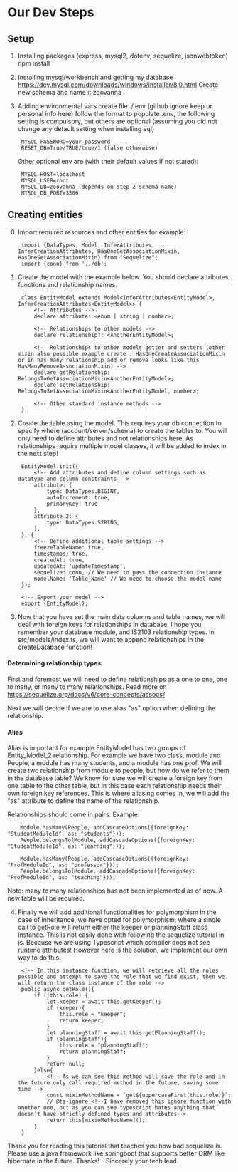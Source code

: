 # Our Dev Steps

## Setup
1. Installing packages (express, mysql2, dotenv, sequelize, jsonwebtoken)
    npm install <package>

2. Installing mysql/workbench and getting my database
    https://dev.mysql.com/downloads/windows/installer/8.0.html
    Create new schema and name it zoovanna

3. Adding environmental vars
    create file ./.env (github ignore keep ur personal info here)
    follow the format to populate .env, the following setting is compulsory, but others are optional (assuming you did not change any default setting when installing sql)

        MYSQL_PASSWORD=your_password
        RESET_DB=True/TRUE/true/1 (false otherwise)

    Other optional env are (with their default values if not stated):

        MYSQL_HOST=localhost
        MYSQL_USER=root
        MYSQL_DB=zoovanna (depends on step 2 schema name)
        MYSQL_DB_PORT=3306


## Creating entities
0. Import required resources and other entities for example:

        import {DataTypes, Model, InferAttributes, InferCreationAttributes, HasOneGetAssociationMixin, HasOneSetAssociationMixin} from "Sequelize";
        import {conn} from '../db';

1. Create the model with the example below. You should declare attributes, functions and relationship names.

        class EntityModel extends Model<InferAttributes<EntityModel>, InferCreationAttributes<EntityModel>> {
            <!-- Attributes -->
            declare attribute: <enum | string | number>;

            <!-- Relationships to other models -->
            declare relationship?: <AnotherEntityModel>;

            <!-- Relationships to other models getter and setters (other mixin also possible example create : HasOneCreateAssociationMixin or in has many relationship add or remove looks like this HasManyRemoveAssociationMixin) -->
            declare getRelationship: BelongsToGetAssociationMixin<AnotherEntityModel>;
            declare setRelationship: BelongsToSetAssociationMixin<AnotherEntityModel, number>;

            <!-- Other standard instance methods -->
        }

2. Create the table using the model. This requires your db connection to specify where (account/server/schema) to create the tables to. 
You will only need to define attributes and not relationships here. 
As relationships require multiple model classes, it will be added to index in the next step!

        EntityModel.init({
            <!-- Add attributes and define column settings such as datatype and column constraints -->
            attribute: {
                type: DataTypes.BIGINT,
                autoIncrement: true,
                primaryKey: true
            },
            attribute_2: {
                type: DataTypes.STRING,
            },
        }, {
            <!-- Define additional table settings -->
            freezeTableName: true,
            timestamps: true,
            createdAt: true,
            updatedAt: 'updateTimestamp',
            sequelize: conn, // We need to pass the connection instance
            modelName: 'Table_Name' // We need to choose the model name
        });

        <!-- Export your model -->
        export {EntityModel};

3. Now that you have set the main data columns and table names, we will deal with foreign keys for relationships in database. I hope you remember your database module, and IS2103 relationship types.
In src/models/index.ts, we will want to append relationships in the createDatabase function!

#### Determining relationship types
First and foremost we will need to define relationships as a one to one, one to many, or many to many relationships.
Read more on https://sequelize.org/docs/v6/core-concepts/assocs/

Next we will decide if we are to use alias "as" option when defining the relationship.
#### Alias
Alias is important for example EntityModel has two groups of Entity_Model_2 relationship. 
For example we have two class, module and People, a module has many students, and a module has one prof. We will create two relationship from module to people, but how do we refer to them in the database table?
We know for sure we will create a foreign key from one table to the other table, but in this case each relationship needs their own foreign key references.
This is where aliasing comes in, we will add the "as" attribute to define the name of the relationship. 

Relationships should come in pairs. Example: 

        Module.hasMany(People, addCascadeOptions({foreignKey: "StudentModuleId", as: "students"}));
        People.belongsTo(Module, addCascadeOptions({foreignKey: "StudentModuleId", as: "learning"}));

        Module.hasMany(People, addCascadeOptions({foreignKey: "ProfModuleId", as: "professor"}));
        People.belongsTo(Module, addCascadeOptions({foreignKey: "ProfModuleId", as: "teaching"}));

Note: many to many relationships has not been implemented as of now. A new table will be required.

4. Finally we will add additional functionalities for polymorphism
In the case of inheritance, we have opted for polymorphism, where a single call to getRole will return either the keeper or planningStaff class instance. 
This is not easily done with following the sequelize tutorial in js. Because we are using Typescript which compiler does not see runtime attributes!
However here is the solution, we implement our own way to do this. 

        <!-- In this instance function, we will retrieve all the roles possible and attempt to save the role that we find exist, then we will return the class instance of the role -->
        public async getRole(){
            if (!this.role) {
                let keeper = await this.getKeeper();
                if (keeper){
                    this.role = "keeper";
                    return keeper;
                }
                let planningStaff = await this.getPlanningStaff();
                if (planningStaff){
                    this.role = "planningStaff";
                    return planningStaff;
                }
                return null;
            }else{
                <!-- As we can see this method will save the role and in the future only call required method in the future, saving some time -->
                const mixinMethodName = `get${uppercaseFirst(this.role)}`;
                // @ts-ignore <!--I have removed this ignore function with another one, but as you can see typescript hates anything that doesn't have strictly defined types and attributes-->
                return this[mixinMethodName]();
            }
        }

Thank you for reading this tutorial that teaches you how bad sequelize is. Please use a java framework like springboot that supports better ORM like hibernate in the future. Thanks! - Sincerely your tech lead.

